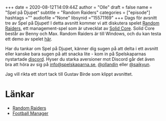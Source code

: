 +++ 
date = 2020-08-12T14:09:44Z
author = "Olle"
draft = false
name = "Spel på Djupet"
subtitle = "Random Raiders"
categories = ["episode"]
hashtags =""
audiofile ="None"
libsynid ="15571169"
+++ 
Dags för avsnitt tre av Spel på Djupet! I detta avsnitt kommer vi att diskutera spelet [Random Raiders](https://store.steampowered.com/app/1018740/Random_Raiders/), ett management-spel som är utvecklat av [Solid Core](https://twitter.com/solidcoregames). Solid Core består av Benny och Max. Random Raiders är till Windows, och du kan testa ett demo av spelet [här](https://store.steampowered.com/app/1018740/Random_Raiders/).

Har du tankar om Spel på Djupet, känner dig sugen på att delta i ett avsnitt eller kanske bara sugen på att snacka lite - kom in på Spelskaparnas nystartade [discord](https://discord.gg/hBHEXss). Hyser du starka aversioner mot Discord går det även bra att höra av sig på info@spelskaparna.se, [@ollandin](https://twitter.com/ollelandin) eller [@saikyun](https://twitter.com/Saikyun).

Jag vill rikta ett stort tack till Gustav Birde som klippt avsnittet.

# Länkar
* [Random Raiders](https://store.steampowered.com/app/1018740/Random_Raiders/)
* [Football Manager](https://en.wikipedia.org/wiki/Football_Manager_2020)


